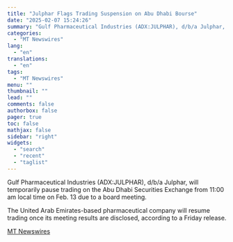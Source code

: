 ```yaml
---
title: "Julphar Flags Trading Suspension on Abu Dhabi Bourse"
date: "2025-02-07 15:24:26"
summary: "Gulf Pharmaceutical Industries (ADX:JULPHAR), d/b/a Julphar, will temporarily pause trading on the Abu Dhabi Securities Exchange from 11:00 am local time on Feb. 13 due to a board meeting. The United Arab Emirates-based pharmaceutical company will resume trading once its meeting results are disclosed, according to a Friday release."
categories:
  - "MT Newswires"
lang:
  - "en"
translations:
  - "en"
tags:
  - "MT Newswires"
menu: ""
thumbnail: ""
lead: ""
comments: false
authorbox: false
pager: true
toc: false
mathjax: false
sidebar: "right"
widgets:
  - "search"
  - "recent"
  - "taglist"
---
```


Gulf Pharmaceutical Industries (ADX:JULPHAR), d/b/a Julphar, will temporarily pause trading on the Abu Dhabi Securities Exchange from 11:00 am local time on Feb. 13 due to a board meeting.

The United Arab Emirates-based pharmaceutical company will resume trading once its meeting results are disclosed, according to a Friday release.

[MT Newswires](https://www.tradingview.com/news/mtnewswires.com:20250207:G2464967:0/)
